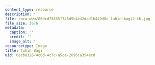 ```yaml
---
content_type: resource
description: ''
file: /ocw-www/86dcd75885f745d9b4e42dad1b449d8c_tuhin-bagi2-th.jpg
file_size: 3676
metadata:
  caption: ''
  credit: ''
  image_alt: ''
resourcetype: Image
title: Tuhin Bagi
uid: 6ecb8326-4c6d-4c7c-a5ce-2896ca354acd
---
```

